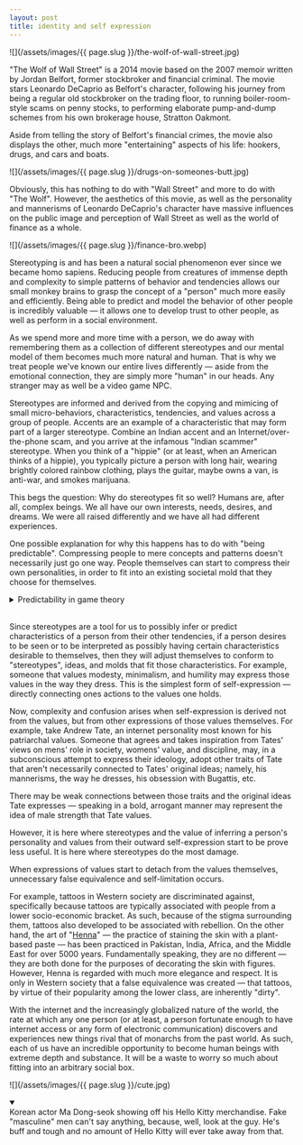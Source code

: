 ```yaml
---
layout: post
title: identity and self expression
---
```


![](/assets/images/{{ page.slug }}/the-wolf-of-wall-street.jpg)

"The Wolf of Wall Street" is a 2014 movie based on the 2007 memoir written by Jordan Belfort, former stockbroker and financial criminal. The movie stars Leonardo DeCaprio as Belfort's character, following his journey from being a regular old stockbroker on the trading floor, to running boiler-room-style scams on penny stocks, to performing elaborate pump-and-dump schemes from his own brokerage house, Stratton Oakmont.

Aside from telling the story of Belfort's financial crimes, the movie also displays the other, much more "entertaining" aspects of his life: hookers, drugs, and cars and boats.

![](/assets/images/{{ page.slug }}/drugs-on-someones-butt.jpg)

Obviously, this has nothing to do with "Wall Street" and more to do with "The Wolf". However, the aesthetics of this movie, as well as the personality and mannerisms of Leonardo DeCaprio's character have massive influences on the public image and perception of Wall Street as well as the world of finance as a whole.

![](/assets/images/{{ page.slug }}/finance-bro.webp)

Stereotyping is and has been a natural social phenomenon ever since we became homo sapiens. Reducing people from creatures of immense depth and complexity to simple patterns of behavior and tendencies allows our small monkey brains to grasp the concept of a "person" much more easily and efficiently. Being able to predict and model the behavior of other people is incredibly valuable — it allows one to develop trust to other people, as well as perform in a social environment.

As we spend more and more time with a person, we do away with remembering them as a collection of different stereotypes and our mental model of them becomes much more natural and human. That is why we treat people we've known our entire lives differently — aside from the emotional connection, they are simply more "human" in our heads. Any stranger may as well be a video game NPC.

Stereotypes are informed and derived from the copying and mimicing of small micro-behaviors, characteristics, tendencies, and values across a group of people. Accents are an example of a characteristic that may form part of a larger stereotype. Combine an Indian accent and an Internet/over-the-phone scam, and you arrive at the infamous "Indian scammer" stereotype. When you think of a "hippie" (or at least, when an American thinks of a hippie), you typically picture a person with long hair, wearing brightly colored rainbow clothing, plays the guitar, maybe owns a van, is anti-war, and smokes marijuana.

This begs the question: Why do stereotypes fit so well? Humans are, after all, complex beings. We all have our own interests, needs, desires, and dreams. We were all raised differently and we have all had different experiences.

One possible explanation for why this happens has to do with "being predictable". Compressing people to mere concepts and patterns doesn't necessarily just go one way. People themselves can start to compress their own personalities, in order to fit into an existing societal mold that they choose for themselves.

<details closed>
<summary>Predictability in game theory</summary>
In a typical prisoners' dilemma type scenario, the optimal action is always to not cooperate. However, when it comes to repeated prisoners' dilemma scenarios, as is usually the case in real-life environments, cooperation is achieved faster when the two agents can feasibly predict one another. Learn more from <a href="https://www.youtube.com/watch?v=mScpHTIi-kM">this</a> Veritasium video.
</details>
<br>

Since stereotypes are a tool for us to possibly infer or predict characteristics of a person from their other tendencies, if a person desires to be seen or to be interpreted as possibly having certain characteristics desirable to themselves, then they will adjust themselves to conform to "stereotypes", ideas, and molds that fit those characteristics. For example, someone that values modesty, minimalism, and humility may express those values in the way they dress. This is the simplest form of self-expression — directly connecting ones actions to the values one holds.

Now, complexity and confusion arises when self-expression is derived not from the values, but from other expressions of those values themselves. For example, take Andrew Tate, an internet personality most known for his patriarchal values. Someone that agrees and takes inspiration from Tates' views on mens' role in society, womens' value, and discipline, may, in a subconscious attempt to express their ideology, adopt other traits of Tate that aren't necessarily connected to Tates' original ideas; namely, his mannerisms, the way he dresses, his obsession with Bugattis, etc. 

There may be weak connections between those traits and the original ideas Tate expresses — speaking in a bold, arrogant manner may represent the idea of male strength that Tate values. 

However, it is here where stereotypes and the value of inferring a person's personality and values from their outward self-expression start to be prove less useful. It is here where stereotypes do the most damage. 

When expressions of values start to detach from the values themselves, unnecessary false equivalence and self-limitation occurs. 

For example, tattoos in Western society are discriminated against, specifically because tattoos are typically associated with people from a lower socio-economic bracket. As such, because of the stigma surrounding them, tattoos also developed to be associated with rebellion. On the other hand, the art of "[Henna](https://www.stu.ca/lnap/henna-its-history-and-cultural-significance/)" — the practice of staining the skin with a plant-based paste — has been practiced in Pakistan, India, Africa, and the Middle East for over 5000 years. Fundamentally speaking, they are no different — they are both done for the purposes of decorating the skin with figures. However, Henna is regarded with much more elegance and respect. It is only in Western society that a false equivalence was created — that tattoos, by virtue of their popularity among the lower class, are inherently "dirty".

With the internet and the increasingly globalized nature of the world, the rate at which any one person (or at least, a person fortunate enough to have internet access or any form of electronic communication) discovers and experiences new things rival that of monarchs from the past world. As such, each of us have an incredible opportunity to become human beings with extreme depth and substance. It will be a waste to worry so much about fitting into an arbitrary social box.

![](/assets/images/{{ page.slug }}/cute.jpg)

<details open>
<summary></summary>
Korean actor Ma Dong-seok showing off his Hello Kitty merchandise. Fake "masculine" men can't say anything, because, well, look at the guy. He's buff and tough and no amount of Hello Kitty will ever take away from that.
</details>